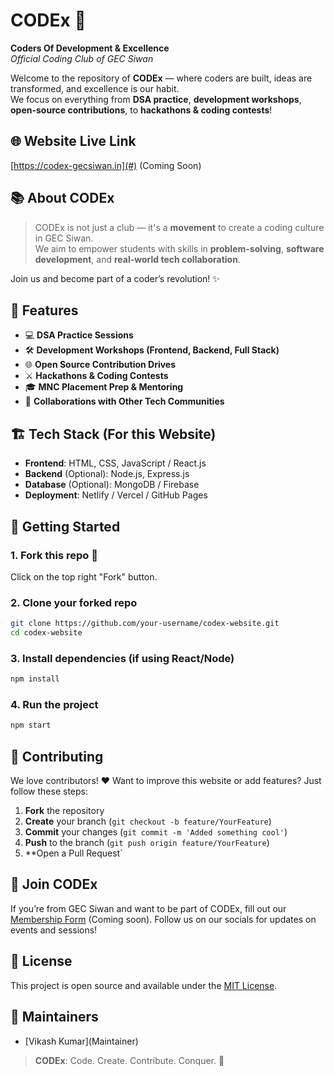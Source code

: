 # CODEx 🚀 
**Coders Of Development & Excellence**  
*Official Coding Club of GEC Siwan*

Welcome to the repository of **CODEx** — where coders are built, ideas are transformed, and excellence is our habit.  
We focus on everything from **DSA practice**, **development workshops**, **open-source contributions**, to **hackathons & coding contests**!

## 🌐 Website Live Link
[https://codex-gecsiwan.in](#) (Coming Soon)

## 📚 About CODEx

> CODEx is not just a club — it's a **movement** to create a coding culture in GEC Siwan.  
We aim to empower students with skills in **problem-solving**, **software development**, and **real-world tech collaboration**.  

Join us and become part of a coder’s revolution! ✨

## 🚩 Features

- 💻 **DSA Practice Sessions**  
- 🛠️ **Development Workshops (Frontend, Backend, Full Stack)**  
- 🌐 **Open Source Contribution Drives**  
- ⚔️ **Hackathons & Coding Contests**  
- 🎓 **MNC Placement Prep & Mentoring**  
- 🤝 **Collaborations with Other Tech Communities**

## 🏗️ Tech Stack (For this Website)

- **Frontend**: HTML, CSS, JavaScript / React.js  
- **Backend** (Optional): Node.js, Express.js  
- **Database** (Optional): MongoDB / Firebase  
- **Deployment**: Netlify / Vercel / GitHub Pages

## 🚀 Getting Started

### 1. Fork this repo 🍴
Click on the top right "Fork" button.

### 2. Clone your forked repo
```bash
git clone https://github.com/your-username/codex-website.git
cd codex-website
````

### 3. Install dependencies (if using React/Node)

```bash
npm install
```

### 4. Run the project

```bash
npm start
```

## 🤝 Contributing

We love contributors! ❤️
Want to improve this website or add features? Just follow these steps:

1. **Fork** the repository
2. **Create** your branch (`git checkout -b feature/YourFeature`)
3. **Commit** your changes (`git commit -m 'Added something cool'`)
4. **Push** to the branch (`git push origin feature/YourFeature`)
5. \*\*Open a Pull Request\`

## 📢 Join CODEx

If you’re from GEC Siwan and want to be part of CODEx, fill out our [Membership Form](#) (Coming soon).
Follow us on our socials for updates on events and sessions!

## 📄 License

This project is open source and available under the [MIT License](LICENSE).


## 🤖 Maintainers

* \[Vikash Kumar](Maintainer)


> **CODEx**: Code. Create. Contribute. Conquer. 🚀
 